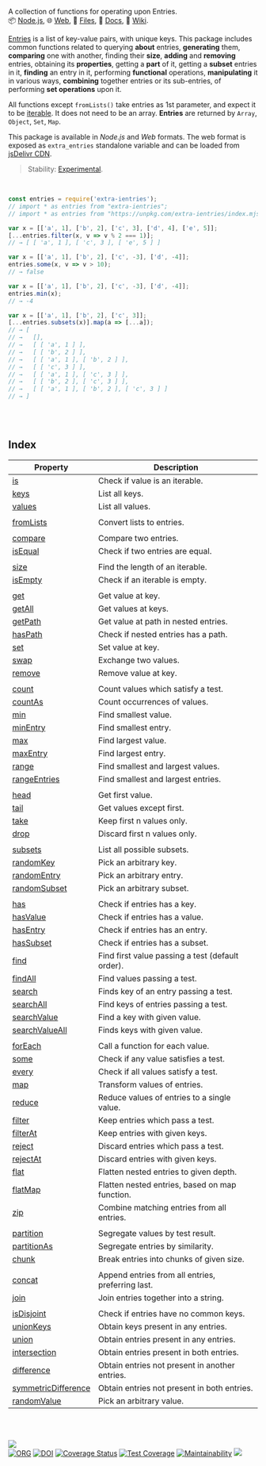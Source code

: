A collection of functions for operating upon Entries.<br>
📦 [Node.js](https://www.npmjs.com/package/extra-ientries),
🌐 [Web](https://www.npmjs.com/package/extra-ientries.web),
📜 [Files](https://unpkg.com/extra-ientries/),
📰 [Docs](https://nodef.github.io/extra-ientries/),
📘 [Wiki](https://github.com/nodef/extra-ientries/wiki/).

[Entries] is a list of key-value pairs, with unique keys. This package
includes common functions related to querying **about** entries, **generating**
them, **comparing** one with another, finding their **size**, **adding** and
**removing** entries, obtaining its **properties**, getting a **part** of it,
getting a **subset** entries in it, **finding** an entry in it, performing
**functional** operations, **manipulating** it in various ways, **combining**
together entries or its sub-entries, of performing **set operations** upon it.

All functions except `fromLists()` take entries as 1st parameter, and expect it
to be [iterable]. It does not need to be an array. **Entries** are returned
by `Array`, `Object`, `Set`, `Map`.

This package is available in *Node.js* and *Web* formats. The web format
is exposed as `extra_entries` standalone variable and can be loaded from
[jsDelivr CDN].

> Stability: [Experimental](https://www.youtube.com/watch?v=L1j93RnIxEo).

[Entries]: https://github.com/nodef/extra-ientries/wiki/Entries
[iterable]: https://developer.mozilla.org/en-US/docs/Web/JavaScript/Reference/Iteration_protocols
[jsDelivr CDN]: https://cdn.jsdelivr.net/npm/extra-ientries.web/index.js

<br>

```javascript
const entries = require('extra-ientries');
// import * as entries from "extra-ientries";
// import * as entries from "https://unpkg.com/extra-ientries/index.mjs"; (deno)

var x = [['a', 1], ['b', 2], ['c', 3], ['d', 4], ['e', 5]];
[...entries.filter(x, v => v % 2 === 1)];
// → [ [ 'a', 1 ], [ 'c', 3 ], [ 'e', 5 ] ]

var x = [['a', 1], ['b', 2], ['c', -3], ['d', -4]];
entries.some(x, v => v > 10);
// → false

var x = [['a', 1], ['b', 2], ['c', -3], ['d', -4]];
entries.min(x);
// → -4

var x = [['a', 1], ['b', 2], ['c', 3]];
[...entries.subsets(x)].map(a => [...a]);
// → [
// →   [],
// →   [ [ 'a', 1 ] ],
// →   [ [ 'b', 2 ] ],
// →   [ [ 'a', 1 ], [ 'b', 2 ] ],
// →   [ [ 'c', 3 ] ],
// →   [ [ 'a', 1 ], [ 'c', 3 ] ],
// →   [ [ 'b', 2 ], [ 'c', 3 ] ],
// →   [ [ 'a', 1 ], [ 'b', 2 ], [ 'c', 3 ] ]
// → ]
```

<br>
<br>


## Index


| Property | Description |
|  ----  |  ----  |
| [is] | Check if value is an iterable. |
| [keys] | List all keys. |
| [values] | List all values. |
|  |  |
| [fromLists] | Convert lists to entries. |
|  |  |
| [compare] | Compare two entries. |
| [isEqual] | Check if two entries are equal. |
|  |  |
| [size] | Find the length of an iterable. |
| [isEmpty] | Check if an iterable is empty. |
|  |  |
| [get] | Get value at key. |
| [getAll] | Get values at keys. |
| [getPath] | Get value at path in nested entries. |
| [hasPath] | Check if nested entries has a path. |
| [set] | Set value at key. |
| [swap] | Exchange two values. |
| [remove] | Remove value at key. |
|  |  |
| [count] | Count values which satisfy a test. |
| [countAs] | Count occurrences of values. |
| [min] | Find smallest value. |
| [minEntry] | Find smallest entry. |
| [max] | Find largest value. |
| [maxEntry] | Find largest entry. |
| [range] | Find smallest and largest values. |
| [rangeEntries] | Find smallest and largest entries. |
|  |  |
| [head] | Get first value. |
| [tail] | Get values except first. |
| [take] | Keep first n values only. |
| [drop] | Discard first n values only. |
|  |  |
| [subsets] | List all possible subsets. |
| [randomKey] | Pick an arbitrary key. |
| [randomEntry] | Pick an arbitrary entry. |
| [randomSubset] | Pick an arbitrary subset. |
|  |  |
| [has] | Check if entries has a key. |
| [hasValue] | Check if entries has a value. |
| [hasEntry] | Check if entries has an entry. |
| [hasSubset] | Check if entries has a subset. |
| [find] | Find first value passing a test (default order). |
| [findAll] | Find values passing a test. |
| [search] | Finds key of an entry passing a test. |
| [searchAll] | Find keys of entries passing a test. |
| [searchValue] | Find a key with given value. |
| [searchValueAll] | Finds keys with given value. |
|  |  |
| [forEach] | Call a function for each value. |
| [some] | Check if any value satisfies a test. |
| [every] | Check if all values satisfy a test. |
| [map] | Transform values of entries. |
| [reduce] | Reduce values of entries to a single value. |
| [filter] | Keep entries which pass a test. |
| [filterAt] | Keep entries with given keys. |
| [reject] | Discard entries which pass a test. |
| [rejectAt] | Discard entries with given keys. |
| [flat] | Flatten nested entries to given depth. |
| [flatMap] | Flatten nested entries, based on map function. |
| [zip] | Combine matching entries from all entries. |
|  |  |
| [partition] | Segregate values by test result. |
| [partitionAs] | Segregate entries by similarity. |
| [chunk] | Break entries into chunks of given size. |
|  |  |
| [concat] | Append entries from all entries, preferring last. |
| [join] | Join entries together into a string. |
|  |  |
| [isDisjoint] | Check if entries have no common keys. |
| [unionKeys] | Obtain keys present in any entries. |
| [union] | Obtain entries present in any entries. |
| [intersection] | Obtain entries present in both entries. |
| [difference] | Obtain entries not present in another entries. |
| [symmetricDifference] | Obtain entries not present in both entries. |
| [randomValue] | Pick an arbitrary value. |

<br>
<br>


[![](https://img.youtube.com/vi/5UABeDXf_iE/maxresdefault.jpg)](https://www.youtube.com/watch?v=5UABeDXf_iE)<br>
[![ORG](https://img.shields.io/badge/org-nodef-green?logo=Org)](https://nodef.github.io)
[![DOI](https://zenodo.org/badge/133400406.svg)](https://zenodo.org/badge/latestdoi/133400406)
[![Coverage Status](https://coveralls.io/repos/github/nodef/extra-ientries/badge.svg?branch=master)](https://coveralls.io/github/nodef/extra-ientries?branch=master)
[![Test Coverage](https://api.codeclimate.com/v1/badges/4624983540e6b87358dc/test_coverage)](https://codeclimate.com/github/nodef/extra-ientries/test_coverage)
[![Maintainability](https://api.codeclimate.com/v1/badges/4624983540e6b87358dc/maintainability)](https://codeclimate.com/github/nodef/extra-ientries/maintainability)
![](https://ga-beacon.deno.dev/G-RC63DPBH3P:SH3Eq-NoQ9mwgYeHWxu7cw/github.com/nodef/extra-ientries)

[is]: https://github.com/nodef/extra-ientries/wiki/is
[keys]: https://github.com/nodef/extra-ientries/wiki/keys
[values]: https://github.com/nodef/extra-ientries/wiki/values
[fromLists]: https://github.com/nodef/extra-ientries/wiki/fromLists
[compare]: https://github.com/nodef/extra-ientries/wiki/compare
[isEqual]: https://github.com/nodef/extra-ientries/wiki/isEqual
[size]: https://github.com/nodef/extra-ientries/wiki/size
[isEmpty]: https://github.com/nodef/extra-ientries/wiki/isEmpty
[get]: https://github.com/nodef/extra-ientries/wiki/get
[getAll]: https://github.com/nodef/extra-ientries/wiki/getAll
[getPath]: https://github.com/nodef/extra-ientries/wiki/getPath
[hasPath]: https://github.com/nodef/extra-ientries/wiki/hasPath
[set]: https://github.com/nodef/extra-ientries/wiki/set
[swap]: https://github.com/nodef/extra-ientries/wiki/swap
[remove]: https://github.com/nodef/extra-ientries/wiki/remove
[count]: https://github.com/nodef/extra-ientries/wiki/count
[countAs]: https://github.com/nodef/extra-ientries/wiki/countAs
[min]: https://github.com/nodef/extra-ientries/wiki/min
[minEntry]: https://github.com/nodef/extra-ientries/wiki/minEntry
[max]: https://github.com/nodef/extra-ientries/wiki/max
[maxEntry]: https://github.com/nodef/extra-ientries/wiki/maxEntry
[range]: https://github.com/nodef/extra-ientries/wiki/range
[rangeEntries]: https://github.com/nodef/extra-ientries/wiki/rangeEntries
[head]: https://github.com/nodef/extra-ientries/wiki/head
[tail]: https://github.com/nodef/extra-ientries/wiki/tail
[take]: https://github.com/nodef/extra-ientries/wiki/take
[drop]: https://github.com/nodef/extra-ientries/wiki/drop
[subsets]: https://github.com/nodef/extra-ientries/wiki/subsets
[randomKey]: https://github.com/nodef/extra-ientries/wiki/randomKey
[randomEntry]: https://github.com/nodef/extra-ientries/wiki/randomEntry
[randomSubset]: https://github.com/nodef/extra-ientries/wiki/randomSubset
[has]: https://github.com/nodef/extra-ientries/wiki/has
[hasValue]: https://github.com/nodef/extra-ientries/wiki/hasValue
[hasEntry]: https://github.com/nodef/extra-ientries/wiki/hasEntry
[hasSubset]: https://github.com/nodef/extra-ientries/wiki/hasSubset
[find]: https://github.com/nodef/extra-ientries/wiki/find
[findAll]: https://github.com/nodef/extra-ientries/wiki/findAll
[search]: https://github.com/nodef/extra-ientries/wiki/search
[searchAll]: https://github.com/nodef/extra-ientries/wiki/searchAll
[searchValue]: https://github.com/nodef/extra-ientries/wiki/searchValue
[searchValueAll]: https://github.com/nodef/extra-ientries/wiki/searchValueAll
[forEach]: https://github.com/nodef/extra-ientries/wiki/forEach
[some]: https://github.com/nodef/extra-ientries/wiki/some
[every]: https://github.com/nodef/extra-ientries/wiki/every
[map]: https://github.com/nodef/extra-ientries/wiki/map
[reduce]: https://github.com/nodef/extra-ientries/wiki/reduce
[filter]: https://github.com/nodef/extra-ientries/wiki/filter
[filterAt]: https://github.com/nodef/extra-ientries/wiki/filterAt
[reject]: https://github.com/nodef/extra-ientries/wiki/reject
[rejectAt]: https://github.com/nodef/extra-ientries/wiki/rejectAt
[flat]: https://github.com/nodef/extra-ientries/wiki/flat
[flatMap]: https://github.com/nodef/extra-ientries/wiki/flatMap
[zip]: https://github.com/nodef/extra-ientries/wiki/zip
[partition]: https://github.com/nodef/extra-ientries/wiki/partition
[partitionAs]: https://github.com/nodef/extra-ientries/wiki/partitionAs
[chunk]: https://github.com/nodef/extra-ientries/wiki/chunk
[concat]: https://github.com/nodef/extra-ientries/wiki/concat
[join]: https://github.com/nodef/extra-ientries/wiki/join
[isDisjoint]: https://github.com/nodef/extra-ientries/wiki/isDisjoint
[unionKeys]: https://github.com/nodef/extra-ientries/wiki/unionKeys
[union]: https://github.com/nodef/extra-ientries/wiki/union
[intersection]: https://github.com/nodef/extra-ientries/wiki/intersection
[difference]: https://github.com/nodef/extra-ientries/wiki/difference
[symmetricDifference]: https://github.com/nodef/extra-ientries/wiki/symmetricDifference
[randomValue]: https://github.com/nodef/extra-ientries/wiki/randomValue
